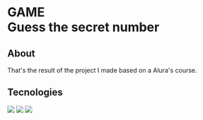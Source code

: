 <h1>GAME
<br>Guess the secret number</br>
</h1>

## About
<p>That's the result of the project I made based on a Alura's course.</p>

## Tecnologies
<div>
  <img src="https://img.shields.io/badge/HTML-239120?style=for-the-badge&logo=html5&logoColor=white">
  <img src="https://img.shields.io/badge/CSS-239120?&style=for-the-badge&logo=css3&logoColor=white">
  <img src="https://img.shields.io/badge/JavaScript-F7DF1E?style=for-the-badge&logo=javascript&logoColor=black">
</div>
